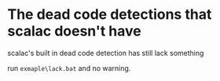 # The dead code detections that scalac doesn't have

scalac's built in dead code detection has still lack something

run `exmaple\lack.bat` and no warning.

